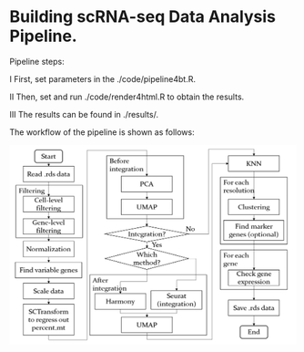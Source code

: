 # Building scRNA-seq Data Analysis Pipeline.

Pipeline steps:

I   First, set parameters in the ./code/pipeline4bt.R.

II  Then, set and run ./code/render4html.R to obtain the results.

III The results can be found in ./results/.


The workflow of the pipeline is shown as follows:

<p float="left">
  <img src="figures/Workflow.png" width="600" height="350"/>
</p>
